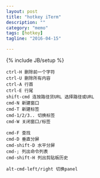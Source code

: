 ```yaml
---
layout: post
title: "hotkey iTerm"
description: ""
category: "memo"
tags: [hotkey]
tagline: "2016-04-15"

---
```

{% include JB/setup %}

    ctrl-H 删除前一个字符
    ctrl-U 删除所有内容
    ctrl-A 行首
    ctrl-E 行尾
    shift-cmd 连按路径货URL 选择路径或URL
    cmd-N 新建窗口
    cmd-T 新建标签
    cmd-1/2/3.. 切换标签
    cmd-W 关闭窗口/标签

    cmd-F 查找
    cmd-D 垂直分屏
    cmd-shift-D 水平分屏
    cmd-; 列出命令列表
    cmd-shift-H 列出剪贴板历史

    alt-cmd-left/right 切换panel
